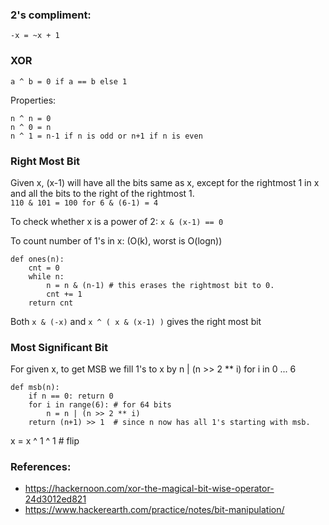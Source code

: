 
### 2's compliment:
```-x = ~x + 1```

### XOR
```a ^ b = 0 if a == b else 1 ```

Properties:  
```
n ^ n = 0
n ^ 0 = n
n ^ 1 = n-1 if n is odd or n+1 if n is even
```

### Right Most Bit 
Given x, (x-1) will have all the bits same as x, except for the rightmost 1 in x 
and all the bits to the right of the rightmost 1.  
```110 & 101 = 100 for 6 & (6-1) = 4```

To check whether x is a power of 2:
```x & (x-1) == 0```

To count number of 1's in x: (O(k), worst is O(logn))
```
def ones(n):
    cnt = 0
    while n:
        n = n & (n-1) # this erases the rightmost bit to 0.
        cnt += 1
    return cnt
```
Both ```x & (-x)``` and ```x ^ ( x & (x-1) )``` gives the right most bit

### Most Significant Bit
For given x, to get MSB we fill 1's to x by n | (n >> 2 ** i) for i in 0 ... 6
```
def msb(n):
    if n == 0: return 0
    for i in range(6): # for 64 bits
        n = n | (n >> 2 ** i)
    return (n+1) >> 1  # since n now has all 1's starting with msb.
```

x = x ^ 1 ^ 1  # flip

### References:
- https://hackernoon.com/xor-the-magical-bit-wise-operator-24d3012ed821
- https://www.hackerearth.com/practice/notes/bit-manipulation/

